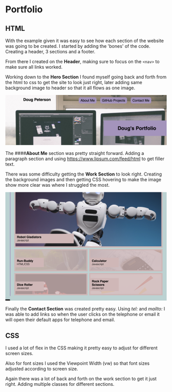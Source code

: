 # Portfolio

## HTML

With the example given it was easy to see how each section of the website was going to be created. I started by adding the 'bones' of the code. Creating a header, 3 sections and a footer. 

From there I created on the __Header__, making sure to focus on the `<nav>` to make sure all links worked.

Working down to the  __Hero Section__ I found myself going back and forth from the html to css to get the site to look just right, later adding same background image to header so that it all flows as one image. 

![Alt text](/assets/images/readme/header-screenshot.png?raw=true "Optional Title")

The ####__About Me__ section was pretty straight forward. Adding a paragraph section and using https://www.lipsum.com/feed/html to get filler text.

There was some difficulty getting the __Work Section__ to look right. Creating the background images and then getting CSS hovering to make the image show more clear was where I struggled the most.

![Alt text](/assets/images/readme/work-screenshot.png?raw=true "Optional Title")

Finally the __Contact Section__ was created pretty easy. Using *tel:* and *mailto:* I was able to add links so when the user clicks on the telephone or email it will open their default apps for telephone and email.

## CSS

I used a lot of flex in the CSS making it pretty easy to adjust for different screen sizes.

Also for font sizes I used the Viewpoint Width (vw) so that font sizes adjusted according to screen size. 

Again there was a lot of back and forth on the work section to get it just right. Adding multiple classes for different sections.


